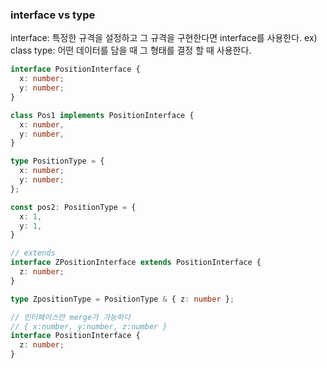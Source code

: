 ### interface vs type

interface: 특정한 규격을 설정하고 그 규격을 구현한다면 interface를 사용한다. ex) class
type: 어떤 데이터를 담을 때 그 형태를 결정 할 때 사용한다.

```typescript
interface PositionInterface {
  x: number;
  y: number;
}

class Pos1 implements PositionInterface {
  x: number,
  y: number,
}

type PositionType = {
  x: number;
  y: number;
};

const pos2: PositionType = {
  x: 1,
  y: 1,
}

// extends
interface ZPositionInterface extends PositionInterface {
  z: number;
}

type ZpositionType = PositionType & { z: number };

// 인터페이스만 merge가 가능하다
// { x:number, y:number, z:number }
interface PositionInterface {
  z: number;
}
```
